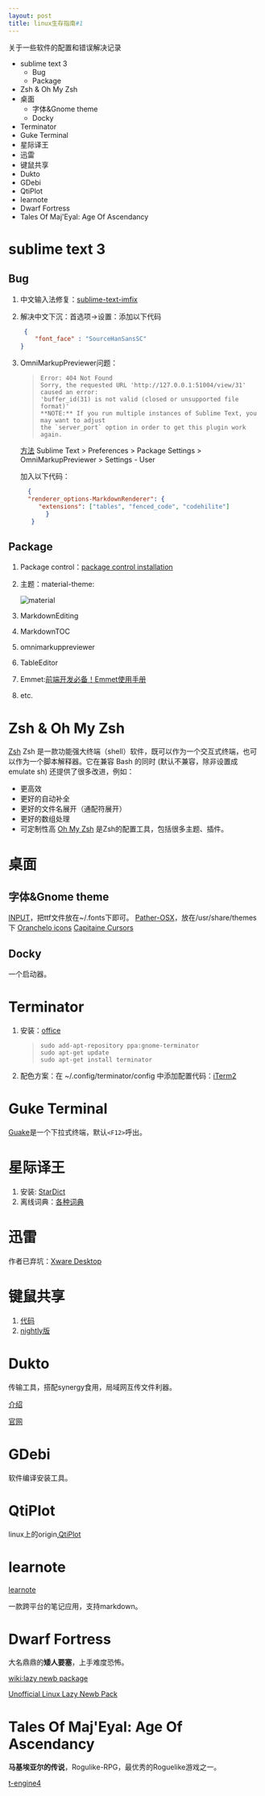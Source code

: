 ```yaml
---
layout: post
title: linux生存指南#1
---
```


<p class="message">
    关于一些软件的配置和错误解决记录
</p>

<!-- MarkdownTOC -->

- sublime text 3
    - Bug
    - Package
- Zsh & Oh My Zsh
- 桌面
    - 字体&Gnome theme
    - Docky
- Terminator
- Guke Terminal
- 星际译王
- 迅雷
- 键鼠共享
- Dukto
- GDebi
- QtiPlot
- learnote
- Dwarf Fortress
- Tales Of Maj'Eyal: Age Of Ascendancy

<!-- /MarkdownTOC -->

# sublime text 3

## Bug

1.  中文输入法修复：[sublime-text-imfix](https://github.com/lyfeyaj/sublime-text-imfix)
2.  解决中文下沉：首选项->设置：添加以下代码

    ~~~ json
     {
        "font_face" : "SourceHanSansSC"
    }
    ~~~

4.  OmniMarkupPreviewer问题：

    >     Error: 404 Not Found
    >     Sorry, the requested URL 'http://127.0.0.1:51004/view/31' caused an error:
    >     'buffer_id(31) is not valid (closed or unsupported file format)'
    >     **NOTE:** If you run multiple instances of Sublime Text, you may want to adjust
    >     the `server_port` option in order to get this plugin work again.

     [方法](http://stackoverflow.com/questions/35798823/omnimarkuppreviewer-404)
     Sublime Text > Preferences > Package Settings > OmniMarkupPreviewer > Settings - User

    加入以下代码：

    ~~~ json
      {
      "renderer_options-MarkdownRenderer": {
         "extensions": ["tables", "fenced_code", "codehilite"]
           }
       }
    ~~~

## Package
1. Package control：[package control installation](https://packagecontrol.io/installation)
2. 主题：material-theme:

    ![material](http://ww2.sinaimg.cn/mw690/66c92bc3gw1f8ngt4qtzaj218g0o9n6j.jpg)

3. MarkdownEditing
4. MarkdownTOC
5. omnimarkuppreviewer
6. TableEditor
7. Emmet:[前端开发必备！Emmet使用手册](http://www.w3cplus.com/tools/emmet-cheat-sheet.html)
8. etc.

# Zsh & Oh My Zsh
[Zsh](http://www.zsh.org/) Zsh 是一款功能强大终端（shell）软件，既可以作为一个交互式终端，也可以作为一个脚本解释器。它在兼容 Bash 的同时 (默认不兼容，除非设置成 emulate sh) 还提供了很多改进，例如：
* 更高效
* 更好的自动补全
* 更好的文件名展开（通配符展开）
* 更好的数组处理
* 可定制性高
[Oh My Zsh](http://ohmyz.sh/) 是Zsh的配置工具，包括很多主题、插件。

# 桌面
## 字体&Gnome theme
[INPUT](http://input.fontbureau.com/)，把ttf文件放在~/.fonts下即可。
[Pather-OSX](https://www.gnome-look.org/p/1150507/)，放在/usr/share/themes下
[Oranchelo icons](https://www.gnome-look.org/p/1151321/)
[Capitaine Cursors](https://www.gnome-look.org/p/1148692/)

## Docky
一个启动器。

# Terminator
1. 安装：[office](http://gnometerminator.blogspot.jp/p/introduction.html)

    >     sudo add-apt-repository ppa:gnome-terminator
    >     sudo apt-get update
    >     sudo apt-get install terminator

2. 配色方案：在 ~/.config/terminator/config 中添加配置代码：[iTerm2](https://github.com/mbadolato/iTerm2-Color-Schemes)

# Guke Terminal
[Guake](http://guake-project.org/)是一个下拉式终端，默认`<F12>`呼出。

# 星际译王
1. 安装: [StarDict](http://stardict-4.sourceforge.net/index_cn.php)
2. 离线词典：[各种词典](http://abloz.com/huzheng/stardict-dic/zh_CN/)

# 迅雷
作者已弃坑：[Xware Desktop](https://github.com/Xinkai/XwareDesktop)

# 键鼠共享
1. [代码](https://github.com/symless/synergy)
2. [nightly版](https://symless.com/nightly)

# Dukto
传输工具，搭配synergy食用，局域网互传文件利器。

[介绍](http://www.iplaysoft.com/dukto.html)

[官网](http://www.msec.it/blog/?page_id=556)

# GDebi
软件编译安装工具。

# QtiPlot
linux上的origin,[QtiPlot](http://www.qtiplot.com/)

# learnote
[learnote](https://leanote.com/)

一款跨平台的笔记应用，支持markdown。

# Dwarf Fortress
大名鼎鼎的**矮人要塞**，上手难度恐怖。

[wiki:lazy newb package](http://dwarffortresswiki.org/Utility:Lazy_Newb_Pack)

[Unofficial Linux Lazy Newb Pack](http://www.bay12forums.com/smf/index.php?PHPSESSID=86ecf689a693ec3100c23e04c2f89d4f&topic=156011.msg6784657#msg6784657)

# Tales Of Maj'Eyal: Age Of Ascendancy
**马基埃亚尔的传说**，Rogulike-RPG，最优秀的Roguelike游戏之一。

[t-engine4](https://te4.org/)

